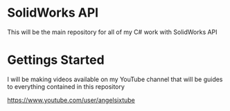 # SolidWorks API
This will be the main repository for all of my C# work with SolidWorks API

# Gettings Started
I will be making videos available on my YouTube channel that will be guides to everything contained in this repository

https://www.youtube.com/user/angelsixtube


